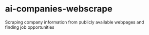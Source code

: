 # ai-companies-webscrape
Scraping company information from publicly available webpages and finding job opportunities
